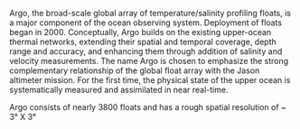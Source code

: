 Argo, the broad-scale global array of temperature/salinity profiling floats, is a major component of the ocean observing system. Deployment of floats began in 2000. Conceptually, Argo builds on the existing upper-ocean thermal networks, extending their spatial and temporal coverage, depth range and accuracy, and enhancing them through addition of salinity and velocity measurements. The name Argo is chosen to emphasize the strong complementary relationship of the global float array with the Jason altimeter mission. For the first time, the physical state of the upper ocean is systematically measured and assimilated in near real-time.

Argo consists of nearly 3800 floats and has a rough spatial resolution of ~ 3° X 3°
